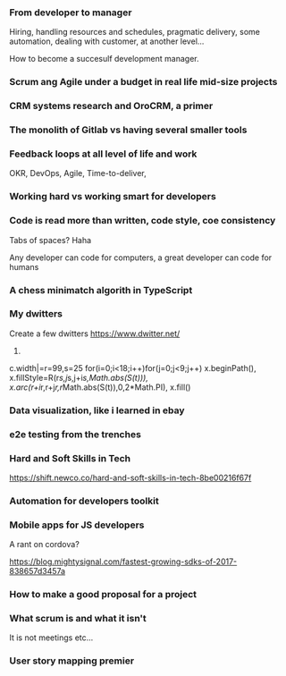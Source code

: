 


### From developer to manager

Hiring, handling resources and schedules, pragmatic delivery, some automation, dealing with customer, at another level...

How to become a succesulf development manager.

### Scrum ang Agile under a budget in real life mid-size projects

### CRM systems research and OroCRM, a primer

### The monolith of Gitlab vs having several smaller tools

### Feedback loops at all level of life and work

OKR, DevOps, Agile, Time-to-deliver,

### Working hard vs working smart for developers

### Code is read more than written, code style, coe consistency

Tabs of spaces? Haha

Any developer can code for computers, a great developer can code for humans

### A chess minimatch algorith in TypeScript

### My dwitters

Create a few dwitters https://www.dwitter.net/

1.

c.width|=r=99,s=25
for(i=0;i<18;i++)for(j=0;j<9;j++)
x.beginPath(),
x.fillStyle=R(r*s,j*s,j+i*s,Math.abs(S(t))),
x.arc(r+i*r,r+j*r,r*Math.abs(S(t)),0,2*Math.PI),
x.fill()

### Data visualization, like i learned in ebay

### e2e testing from the trenches

### Hard and Soft Skills in Tech

https://shift.newco.co/hard-and-soft-skills-in-tech-8be00216f67f

### Automation for developers toolkit

### Mobile apps for JS developers

A rant on cordova?

https://blog.mightysignal.com/fastest-growing-sdks-of-2017-838657d3457a

### How to make a good proposal for a project

### What scrum is and what it isn't

It is not meetings etc...

### User story mapping premier






